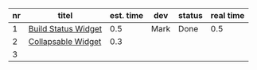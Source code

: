 nr | titel                                               | est. time | dev        | status  | real time |
---|-----------------------------------------------------|-----------|------------|---------|-----------|  
 1 | [Build Status Widget](./1.BuildStatusWidget.md)     |    0.5    | Mark       | Done    |   0.5     |
 2 | [Collapsable Widget ](./2.CollapsableWidget.md)     |    0.3    |            |         |           |
 3 |                                                     |           |            |         |           |